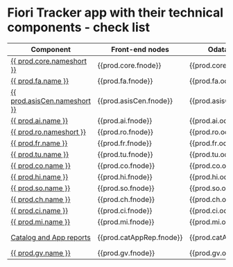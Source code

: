 # Fiori Tracker app with their technical components - check list


    

| Component                                          | Front-end nodes      | Odata service | Authorization role | Description    | 
|----------------------------------------------------|----------------------|---------------|-----------|---------|
| [{{ prod.core.nameshort }}](../core/SPS03/main.md)    | {{prod.core.fnode}} | {{prod.core.odata}} | {{prod.core.ro}} | {{prod.core.desc}} |
| [{{ prod.fa.name }}](https://help.fioriappsusage.org) | {{prod.fa.fnode}} | {{prod.fa.odata}} | {{prod.fa.ro}} | {{prod.fa.desc}} |
| [{{ prod.asisCen.nameshort }}](../asis/SPS02/main.md) | {{prod.asisCen.fnode}} | {{prod.asisCen.odata}} | {{prod.asisCen.ro}}| {{prod.asisCen.desc}} |
| [{{ prod.ai.name }}](../ai/FPS01/main.md)             | {{prod.ai.fnode}} | {{prod.ai.odata}}| {{prod.ai.ro}} | {{ prod.ai.desc }} |
| [{{ prod.ro.nameshort }}](../ro/FPS01/main.md)        | {{prod.ro.fnode}} | {{prod.ro.odata}}| {{prod.ro.ro}} | {{prod.ro.desc}} |
| [{{ prod.fr.name }}](https://help.fioriroletesting.com)        | {{prod.fr.fnode}} | {{prod.fr.odata}}| {{prod.fr.ro}} | {{prod.fr.desc}} |
| [{{ prod.tu.name }}](../sap-fiori-test-users/overview.md) | {{prod.tu.fnode}} | {{prod.tu.odata}}| {{prod.tu.ro}} | {{ prod.tu.desc }}     
| [{{ prod.co.name }}](../co/FPS01/main.md)  | {{prod.co.fnode}} | {{prod.co.odata}} | {{prod.co.ro}} | {{ prod.co.desc }} |
| [{{ prod.hi.name }}](../hi/FPS01/main.md)  | {{prod.hi.fnode}} | {{prod.hi.odata}} | {{prod.hi.ro}} | {{ prod.hi.desc }} |
| [{{ prod.so.name }}](../so/FPS01/main.md)  | {{prod.so.fnode}} | {{prod.so.odata}} | {{prod.so.ro}} | {{ prod.so.desc }} |
| [{{ prod.ch.name }}](../ch/FPS01/main.md)  | {{prod.ch.fnode}} | {{prod.ch.odata}} | {{prod.ch.ro}} | {{ prod.ch.desc }} |
| [{{ prod.ci.name }}](../ci/SPS02/main.md)  | {{prod.ci.fnode}} | {{prod.ci.odata}} | {{prod.ci.ro}} | {{ prod.ci.desc }} |
| [{{ prod.mi.name }}](../mi/FPS01/main.md)  | {{prod.mi.fnode}} | {{prod.mi.odata}} | {{prod.mi.ro}} | {{ prod.mi.desc }} |
| [Catalog and App reports](../app-and-catalog-reports/index.md) | {{prod.catAppRep.fnode}} | {{prod.catAppRep.odata}}| {{prod.catAppRep.ro}}  | {{ prod.catAppRep.desc}} |
| [{{ prod.gv.name }}](../gv/FPS01/main.md) | {{prod.gv.fnode}} | {{prod.gv.odata}} | {{prod.gv.ro}} | {{ prod.gv.desc }} |    